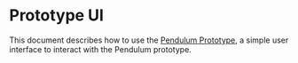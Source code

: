 # Prototype UI

This document describes how to use the [Pendulum Prototype](https://determined-khorana-670183.netlify.app), a simple user interface to interact with the Pendulum prototype.

